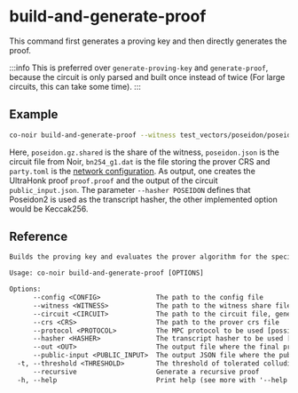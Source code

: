 # build-and-generate-proof

This command first generates a proving key and then directly generates the proof.

:::info
This is preferred over `generate-proving-key` and `generate-proof`, because the circuit is only parsed and built once instead of twice (For large circuits, this can take some time).
:::

## Example

```bash
co-noir build-and-generate-proof --witness test_vectors/poseidon/poseidon.gz.0.shared --circuit test_vectors/poseidon/poseidon.json --crs test_vectors/bn254_g1.dat --protocol REP3 --hasher KECCAK --config configs/party1.toml --out proof.0.proof --public-input public_input.json
```

Here, `poseidon.gz.shared` is the share of the witness, `poseidon.json` is the circuit file from Noir, `bn254_g1.dat` is the file storing the prover CRS and `party.toml` is the [network configuration](../../network-config.md). As output, one creates the UltraHonk proof `proof.proof` and the output of the circuit `public_input.json`. The parameter `--hasher POSEIDON` defines that Poseidon2 is used as the transcript hasher, the other implemented option would be Keccak256.

## Reference

```txt
Builds the proving key and evaluates the prover algorithm for the specified circuit and witness share in MPC

Usage: co-noir build-and-generate-proof [OPTIONS]

Options:
      --config <CONFIG>              The path to the config file
      --witness <WITNESS>            The path to the witness share file
      --circuit <CIRCUIT>            The path to the circuit file, generated by Noir
      --crs <CRS>                    The path to the prover crs file
      --protocol <PROTOCOL>          The MPC protocol to be used [possible values: REP3, SHAMIR]
      --hasher <HASHER>              The transcript hasher to be used [possible values: POSEIDON, KECCAK]
      --out <OUT>                    The output file where the final proof is written to. If not passed, this party will not write the proof to a file
      --public-input <PUBLIC_INPUT>  The output JSON file where the public inputs are written to. If not passed, this party will not write the public inputs to a file
  -t, --threshold <THRESHOLD>        The threshold of tolerated colluding parties [default: 1]
      --recursive                    Generate a recursive proof
  -h, --help                         Print help (see more with '--help')
```
